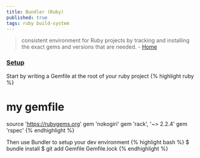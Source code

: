 ```yaml
---
title: Bundler (Ruby)
published: true
tags: ruby build-system
---
```

>  consistent environment for Ruby projects by tracking and installing the exact gems and versions that are needed. - [Home](https://bundler.io/)

### [Setup](https://bundler.io/#getting-started)

Start by writing a Gemfile at the root of your ruby project
{% highlight ruby %}
# my gemfile
source 'https://rubygems.org'
gem 'nokogiri'
gem 'rack', '~> 2.2.4'
gem 'rspec'
{% endhighlight %}

Then use Bundler to setup your dev environment
{% highlight bash %}
$ bundle install
$ git add Gemfile Gemfile.lock
{% endhighlight %}